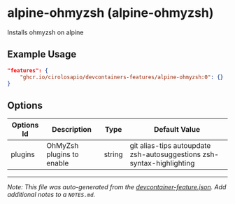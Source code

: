 
# alpine-ohmyzsh (alpine-ohmyzsh)

Installs ohmyzsh on alpine

## Example Usage

```json
"features": {
    "ghcr.io/cirolosapio/devcontainers-features/alpine-ohmyzsh:0": {}
}
```

## Options

| Options Id | Description | Type | Default Value |
|-----|-----|-----|-----|
| plugins | OhMyZsh plugins to enable | string | git alias-tips autoupdate zsh-autosuggestions zsh-syntax-highlighting |



---

_Note: This file was auto-generated from the [devcontainer-feature.json](https://github.com/cirolosapio/devcontainers-features/blob/main/src/alpine-ohmyzsh/devcontainer-feature.json).  Add additional notes to a `NOTES.md`._
